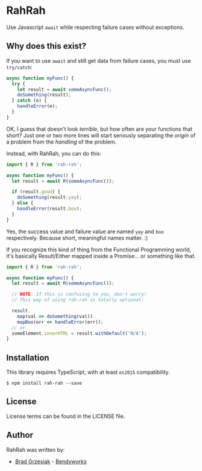 # RahRah

Use Javascript `await` while respecting failure cases without exceptions.

## Why does this exist?

If you want to use `await` and still get data from failure cases, you must use `try/catch`:

```javascript
async function myFunc() {
  try {
    let result = await someAsyncFunc();
    doSomething(result);
  } catch (e) {
    handleError(e);
  }
}
```

OK, I guess that doesn't look _terrible_, but how often are your functions that short? Just one or two more lines will start seriously separating the _origin_ of a problem from the _handling_ of the problem.

Instead, with RahRah, you can do this:

```javascript
import { R } from 'rah-rah';

async function myFunc() {
  let result = await R(someAsyncFunc());

  if (result.good) {
    doSomething(result.yay);
  } else {
    handleError(result.boo);
  }
}
```

Yes, the success value and failure value are named `yay` and `boo` respectively. Because short, meaningful names matter. :)

If you recognize this kind of thing from the Functional Programming world, it's basically Result/Either mapped inside a Promise... or something like that.

```javascript
import { R } from 'rah-rah';

async function myFunc() {
  let result = await R(someAsyncFunc());

  // NOTE: If this is confusing to you, don't worry!
  // This way of using rah-rah is totally optional:

  result.
    map(val => doSomething(val)).
    mapBoo(err => handleError(err));
  // or
  someElement.innerHTML = result.withDefault('N/A');
}
```


## Installation

This library requires TypeScript, with at least `es2015` compatibility.

    $ npm install rah-rah --save


## License

License terms can be found in the LICENSE file.

## Author

RahRah was written by:

* [Brad Grzesiak](https://twitter.com/listrophy) - [Bendyworks](https://bendyworks.com)
